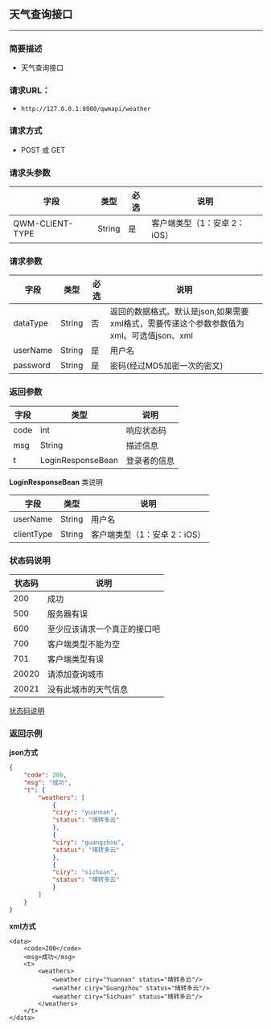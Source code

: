 ## 天气查询接口

----

### 简要描述

- 天气查询接口


### 请求URL：

- ```http://127.0.0.1:8080/qwmapi/weather```


### 请求方式

- POST 或 GET


### 请求头参数

|字段	| 类型	| 必选 |	说明|           
|-------|-------|------|--------|              
| QWM-CLIENT-TYPE | String | 是|客户端类型（1：安卓 2：iOS）|                


### 请求参数

|字段	| 类型	| 必选 |	说明|           
|-------|-------|------|--------|       
|dataType|String| 否 |返回的数据格式。默认是json,如果需要xml格式，需要传递这个参数参数值为xml。可选值json、xml |           
|userName|String| 是 |用户名 |      
|password|String| 是 |密码(经过MD5加密一次的密文) |     

### 返回参数

|字段	| 类型	| 	说明|           
|-------|-------|------|            
| code | int    |  响应状态码 |      
| msg  | String |  描述信息  |  
| t  |  LoginResponseBean| 登录者的信息  |    

**LoginResponseBean** 类说明

|字段	| 类型	| 	说明|           
|-------|-------|------|            
| userName | String    |  用户名 |      
| clientType  | String |  客户端类型（1：安卓 2：iOS）  |  

### 状态码说明

|状态码 |	说明|           
|-------|-------|            
|  200     |    成功   |      
|  500     |    服务器有误   |    
|  600     |    至少应该请求一个真正的接口吧   |    
|  700     |    客户端类型不能为空   |    
|  701     |    客户端类型有误   |    
|    20020    |     请添加查询城市   |    
|   20021     |    没有此城市的天气信息    |   

[状态码说明](statuscode.md)


### 返回示例

**json方式**
```json
{
    "code": 200,
    "msg": "成功",
    "t": {
        "weathers": [
            {
            "ciry": "yuannan",
            "status": "晴转多云"
            },
            {
            "ciry": "guangzhou",
            "status": "晴转多云"
            },
            {
            "ciry": "sichuan",
            "status": "晴转多云"
            }
        ]
    }
}
```
**xml方式**
```
<data>
    <code>200</code>
    <msg>成功</msg>
    <t>
        <weathers>
            <weather ciry="Yuannan" status="晴转多云"/>
            <weather ciry="Guangzhou" status="晴转多云"/>
            <weather ciry="Sichuan" status="晴转多云"/>
        </weathers>
    </t>
</data>
```
